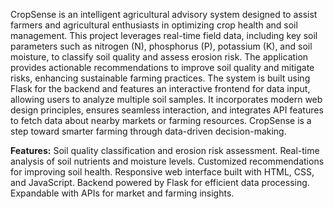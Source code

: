 CropSense is an intelligent agricultural advisory system designed to assist farmers and agricultural enthusiasts in optimizing crop health and soil management.
This project leverages real-time field data, including key soil parameters such as nitrogen (N), phosphorus (P), potassium (K), and soil moisture, to classify soil quality and assess erosion risk.
The application provides actionable recommendations to improve soil quality and mitigate risks, enhancing sustainable farming practices.
The system is built using Flask for the backend and features an interactive frontend for data input, allowing users to analyze multiple soil samples.
It incorporates modern web design principles, ensures seamless interaction, and integrates API features to fetch data about nearby markets or farming resources.
CropSense is a step toward smarter farming through data-driven decision-making.

**Features:**
Soil quality classification and erosion risk assessment.
Real-time analysis of soil nutrients and moisture levels.
Customized recommendations for improving soil health.
Responsive web interface built with HTML, CSS, and JavaScript.
Backend powered by Flask for efficient data processing.
Expandable with APIs for market and farming insights.
